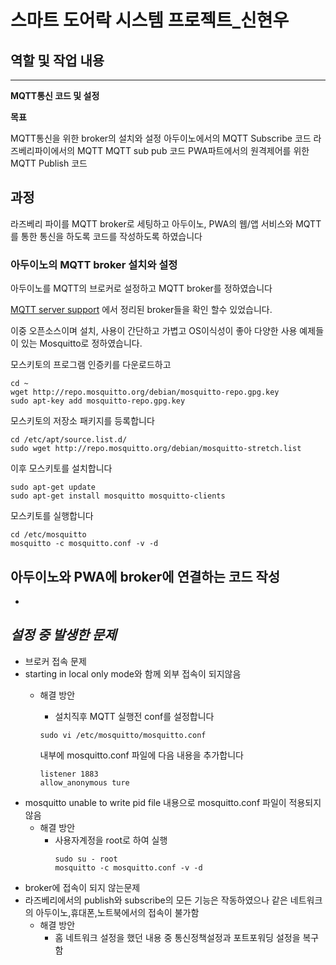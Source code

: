 # 스마트 도어락 시스템 프로젝트_신현우

## 역할 및 작업 내용
---
**MQTT통신 코드 및 설정**

**목표**

MQTT통신을 위한 broker의 설치와 설정
아두이노에서의 MQTT Subscribe 코드
라즈베리파이에서의 MQTT MQTT sub pub 코드
PWA파트에서의 원격제어를 위한 MQTT Publish 코드

## 과정

라즈베리 파이를 MQTT broker로 세팅하고 아두이노, PWA의 웹/앱 서비스와 MQTT를 통한 통신을 하도록 코드를 작성하도록 하였습니다


### **아두이노의 MQTT broker 설치와 설정**
아두이노를 MQTT의 브로커로 설정하고 MQTT broker를 정하였습니다

[MQTT server support](https://github.com/mqtt/mqtt.org/wiki/server-support#capabilities) 에서 정리된 broker들을 확인 할수 있었습니다.

이중 오픈소스이며 설치, 사용이 간단하고 가볍고 OS이식성이 좋아 다양한 사용 예제들이 있는 Mosquitto로 정하였습니다.

모스키토의 프로그램 인증키를 다운로드하고
```
cd ~
wget http://repo.mosquitto.org/debian/mosquitto-repo.gpg.key
sudo apt-key add mosquitto-repo.gpg.key
```

모스키토의 저장소 패키지를 등록합니다
```
cd /etc/apt/source.list.d/
sudo wget http://repo.mosquitto.org/debian/mosquitto-stretch.list
```

이후 모스키토를 설치합니다
```
sudo apt-get update
sudo apt-get install mosquitto mosquitto-clients
```

모스키토를 실행합니다
```
cd /etc/mosquitto
mosquitto -c mosquitto.conf -v -d
```

## **아두이노와 PWA에 broker에 연결하는 코드 작성**
- 


## ***설정 중 발생한 문제***
-  브로커 접속 문제
  - starting in local only mode와 함께 외부 접속이 되지않음
    - 해결 방안
    	- 설치직후 MQTT 실행전 conf를 설정합니다
	  ```
	  sudo vi /etc/mosquitto/mosquitto.conf
	  ```
	
	  내부에 mosquitto.conf 파일에 다음 내용을 추가합니다
	  ```
	  listener 1883
	  allow_anonymous ture
	  ```
  - mosquitto unable to write pid file 내용으로 mosquitto.conf 파일이 적용되지 않음
    - 해결 방안
      - 사용자계정을 root로 하여 실행
        ```
        sudo su - root
        mosquitto -c mosquitto.conf -v -d
        ```
  - broker에 접속이 되지 않는문제 
  - 라즈베리에서의 publish와 subscribe의 모든 기능은 작동하였으나 같은 네트워크의 아두이노,휴대폰,노트북에서의 접속이 불가함
    - 해결 방안
      - 홈 네트워크 설정을 했던 내용 중 통신정책설정과 포트포워딩 설정을 복구함
